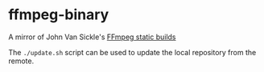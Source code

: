 # ffmpeg-binary

A mirror of John Van Sickle's [FFmpeg static builds](https://johnvansickle.com/ffmpeg/)

The `./update.sh` script can be used to update the local repository from the remote.
